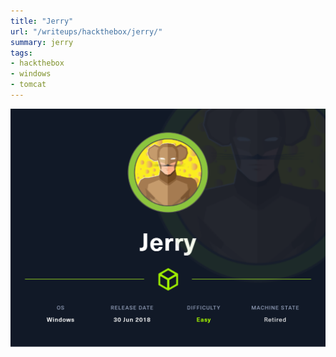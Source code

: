 ```yaml
---
title: "Jerry"
url: "/writeups/hackthebox/jerry/"
summary: jerry
tags:
- hackthebox
- windows
- tomcat
---
```


![Jerry](/Jerry.png)